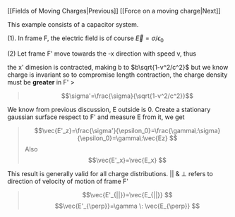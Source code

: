 [[Fields of Moving Charges|Previous]]                                                                                [[Force on a moving charge|Next]]


This example consists of a capacitor system.

(1). In frame F, the electric field is of course $\vec{E}=\sigma/\epsilon_0$

(2) Let frame F' move towards the -x direction with speed v, thus

the x' dimesion is contracted, making b to $b\sqrt{1-v^2/c^2}$
but we know charge is invariant so to compromise length contraction, the charge density must be **greater** in F' >

>$$\sigma'=\frac{\sigma}{\sqrt{1-v^2/c^2}}$$

We know from previous discussion, E outside is 0. Create a stationary gaussian surface respect to F' and measure E from it, we get
>$$\vec{E'_z}=\frac{\sigma'}{\epsilon_0}=\frac{\gamma\:\sigma}{\epsilon_0}=\gamma\:\vec{Ez} $$
>Also $$\vec{E'_x}=\vec{E_x} $$

This result is generally valid for all charge distributions. || & $\perp$ refers to direction of velocity of motion of frame F'

>$$\vec{E'_{||}}=\vec{E_{||}} $$
>$$\vec{E'_{\perp}}=\gamma \: \vec{E_{\perp}} $$

